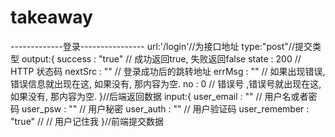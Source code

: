 takeaway
========

-------------登录----------------
url:'/login'//为接口地址
type:"post"//提交类型
output:{
    success : "true" // 成功返回true, 失败返回false
    state   : 200  // HTTP 状态码
    nextSrc : ""  // 登录成功后的跳转地址
    errMsg  : ""  // 如果出现错误, 错误信息就出现在这, 如果没有, 那内容为空.
    no      : 0  // 错误号 ,错误号就出现在这, 如果没有, 那内容为空.
}//后端返回数据
input:{
    user_email : "" // 用户名或者密码
    user_psw   : "" // 用户秘密
    user_auth  : "" // 用户验证码
    user_remember : "true" // // 用户记住我
}//前端提交数据
